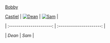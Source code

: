 
[Bobby](Bobby.md)

[Castiel](Castiel.md)
| [![Dean ](https://github.com/user-attachments/assets/7ce01197-f68b-43f5-9fda-2564546c8fe9)](Dean.md) | [![Sam](https://github.com/user-attachments/assets/8397edc2-64ef-4ff5-b0bd-8eb50bea0ef8)](Sam.md) |



| :----------------------: | :----------------------: |


|         *Dean*           |          *Sam*           |

